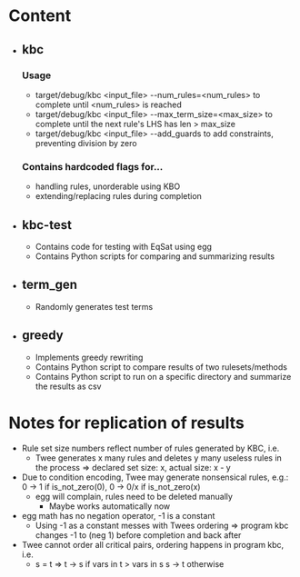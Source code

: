 # Content
- ## kbc
    ### Usage
    - target/debug/kbc <input_file> --num_rules=<num_rules> to complete until <num_rules> is reached
    - target/debug/kbc <input_file> --max_term_size=<max_size> to complete until the next rule's LHS has len > max_size
    - target/debug/kbc <input_file> --add_guards to add constraints, preventing division by zero
    ### Contains hardcoded flags for...
    - handling rules, unorderable using KBO
    - extending/replacing rules during completion
- ## kbc-test
    - Contains code for testing with EqSat using egg
    - Contains Python scripts for comparing and summarizing results
- ## term_gen
    - Randomly generates test terms
- ## greedy
    - Implements greedy rewriting
    - Contains Python script to compare results of two rulesets/methods
    - Contains Python script to run on a specific directory and summarize the results as csv

# Notes for replication of results
- Rule set size numbers reflect number of rules generated by KBC, i.e.
    - Twee generates x many rules and deletes y many useless rules in the process => declared set size: x, actual size: x - y
- Due to condition encoding, Twee may generate nonsensical rules, e.g.: 0 -> 1 if is_not_zero(0), 0 -> 0/x if is_not_zero(x)
    - egg will complain, rules need to be deleted manually
        - Maybe works automatically now
- egg math has no negation operator, -1 is a constant
    - Using -1 as a constant messes with Twees ordering => program kbc changes -1 to (neg 1) before completion and back after
- Twee cannot order all critical pairs, ordering happens in program kbc, i.e.
    - s = t => t -> s if vars in t > vars in s s -> t otherwise